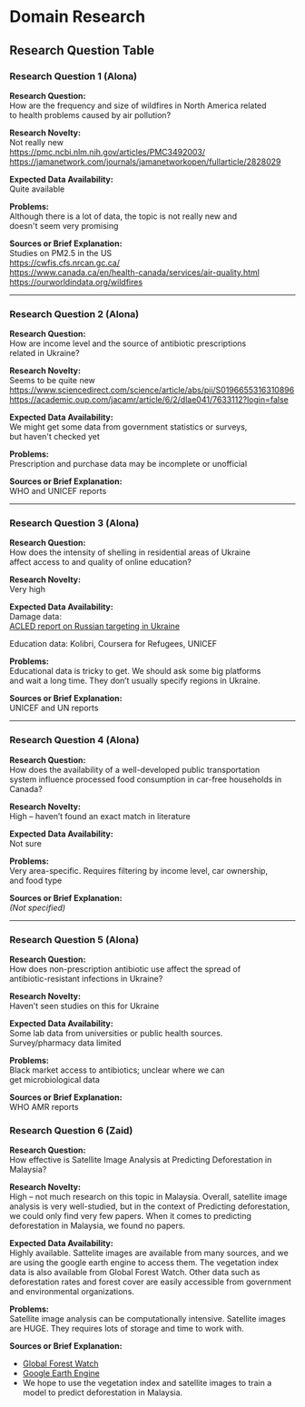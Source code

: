 # Domain Research

## Research Question Table

### Research Question 1 (Alona)

**Research Question:**  
How are the frequency and size of wildfires in North America related  
to health problems caused by air pollution?

**Research Novelty:**  
Not really new  
<https://pmc.ncbi.nlm.nih.gov/articles/PMC3492003/>  
<https://jamanetwork.com/journals/jamanetworkopen/fullarticle/2828029>

**Expected Data Availability:**  
Quite available

**Problems:**  
Although there is a lot of data, the topic is not really new and  
doesn't seem very promising

**Sources or Brief Explanation:**  
Studies on PM2.5 in the US  
<https://cwfis.cfs.nrcan.gc.ca/>  
<https://www.canada.ca/en/health-canada/services/air-quality.html>  
<https://ourworldindata.org/wildfires>

---

### Research Question 2 (Alona)

**Research Question:**  
How are income level and the source of antibiotic prescriptions  
related in Ukraine?

**Research Novelty:**  
Seems to be quite new  
<https://www.sciencedirect.com/science/article/abs/pii/S0196655316310896>  
<https://academic.oup.com/jacamr/article/6/2/dlae041/7633112?login=false>

**Expected Data Availability:**  
We might get some data from government statistics or surveys,  
but haven't checked yet

**Problems:**  
Prescription and purchase data may be incomplete or unofficial

**Sources or Brief Explanation:**  
WHO and UNICEF reports

---

### Research Question 3 (Alona)

**Research Question:**  
How does the intensity of shelling in residential areas of Ukraine  
affect access to and quality of online education?

**Research Novelty:**  
Very high

**Expected Data Availability:**  
Damage data:  
[ACLED report on Russian targeting in Ukraine](https://acleddata.com/2025/02/21/bombing-into-submission-russian-targeting-of-civilians-and-infrastructure-in-ukraine/)

Education data: Kolibri, Coursera for Refugees, UNICEF

**Problems:**  
Educational data is tricky to get. We should ask some big platforms  
and wait a long time. They don’t usually specify regions in Ukraine.

**Sources or Brief Explanation:**  
UNICEF and UN reports

---

### Research Question 4 (Alona)

**Research Question:**  
How does the availability of a well-developed public transportation  
system influence processed food consumption in car-free households in Canada?

**Research Novelty:**  
High – haven’t found an exact match in literature

**Expected Data Availability:**  
Not sure

**Problems:**  
Very area-specific. Requires filtering by income level, car ownership,  
and food type

**Sources or Brief Explanation:**  
_(Not specified)_

---

### Research Question 5 (Alona)

**Research Question:**  
How does non-prescription antibiotic use affect the spread of  
antibiotic-resistant infections in Ukraine?

**Research Novelty:**  
Haven’t seen studies on this for Ukraine

**Expected Data Availability:**  
Some lab data from universities or public health sources.  
Survey/pharmacy data limited

**Problems:**  
Black market access to antibiotics; unclear where we can  
get microbiological data

**Sources or Brief Explanation:**  
WHO AMR reports

### Research Question 6 (Zaid)

**Research Question:**  
How effective is Satellite Image Analysis at Predicting Deforestation in Malaysia?

**Research Novelty:**  
High – not much research on this topic in Malaysia.
Overall, satellite image analysis is very well-studied, but in the context
of Predicting deforestation, we could only find very few papers.
When it comes to predicting deforestation in Malaysia, we found no papers.

**Expected Data Availability:**  
Highly available.
Sattelite images are available from many sources, and we are using the
google earth engine to access them.
The vegetation index data is also available from Global Forest Watch.
Other data such as deforestation rates and forest cover are easily
accessible from government and environmental organizations.

**Problems:**  
Satellite image analysis can be computationally intensive.
Satellite images are HUGE. They requires lots of storage and time to work with.

**Sources or Brief Explanation:**  

- [Global Forest Watch](https://www.globalforestwatch.org/)
- [Google Earth Engine](https://earthengine.google.com/)
- We hope to use the vegetation index and satellite images to train a model
  to predict deforestation in Malaysia.
